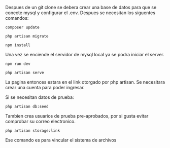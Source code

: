 Despues de un git clone se debera crear una base de datos para que se conecte mysql y configurar el .env. Despues se necesitan los siguentes comandos:
```
composer update
```
```
php artisan migrate
```
```
npm install
```
Una vez se enciende el servidor de mysql local ya se podra iniciar el server.

```
npm run dev
```
```
php artisan serve
```

La pagina entonces estara en el link otorgado por php artisan.
Se necesitara crear una cuenta para poder ingresar.

Si se necesitan datos de prueba:
```
php artisan db:seed
```

Tambien crea usuarios de prueba pre-aprobados, por si gusta evitar comprobar su correo electronico.

```
php artisan storage:link
```

Ese comando es para vincular el sistema de archivos